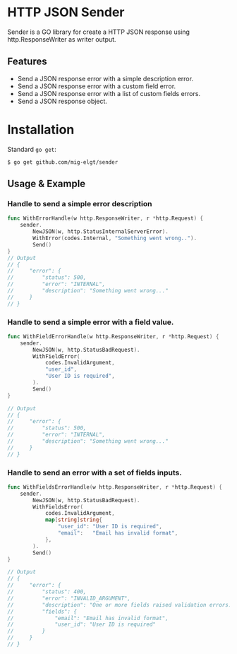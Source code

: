 # HTTP JSON Sender

Sender is a GO library for create a HTTP JSON response using http.ResponseWriter as writer output.

## Features

* Send a JSON response error with a simple description error.
* Send a JSON response error with a custom field error.
* Send a JSON response error with a list of custom fields errors.
* Send a JSON response object.

# Installation

Standard `go get`:

```
$ go get github.com/mig-elgt/sender
```

## Usage & Example

### Handle to send a simple error description

```go
func WithErrorHandle(w http.ResponseWriter, r *http.Request) {
	sender.
		NewJSON(w, http.StatusInternalServerError).
		WithError(codes.Internal, "Something went wrong..").
		Send()
}
// Output
// {
//     "error": {
//         "status": 500,
//         "error": "INTERNAL",
//         "description": "Something went wrong..."
//     }
// }
```

### Handle to send a simple error with a field value.

```go
func WithFieldErrorHandle(w http.ResponseWriter, r *http.Request) {
	sender.
		NewJSON(w, http.StatusBadRequest).
		WithFieldError(
			codes.InvalidArgument,
			"user_id",
			"User ID is required",
		).
		Send()
}

// Output
// {
//     "error": {
//         "status": 500,
//         "error": "INTERNAL",
//         "description": "Something went wrong..."
//     }
// }
```

### Handle to send an error with a set of fields inputs.

``` go
func WithFieldsErrorHandle(w http.ResponseWriter, r *http.Request) {
	sender.
		NewJSON(w, http.StatusBadRequest).
		WithFieldsError(
			codes.InvalidArgument,
			map[string]string{
				"user_id": "User ID is required",
				"email":   "Email has invalid format",
			},
		).
		Send()
}

// Output
// {
//     "error": {
//         "status": 400,
//         "error": "INVALID_ARGUMENT",
//         "description": "One or more fields raised validation errors.",
//         "fields": {
//             "email": "Email has invalid format",
//             "user_id": "User ID is required"
//         }
//     }
// }
```
